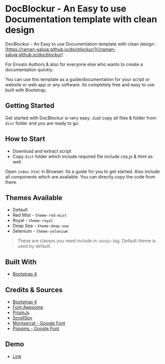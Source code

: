 # DocBlockur - An Easy to use Documentation template with clean design

DocBlockur - An Easy to use Documentation template with clean design : [https://raman-saluja.github.io/docblockur/](//raman-saluja.github.io/docblockur)

For Envato Authors & also for everyone else who wants to create a documentation quickly.

You can use this template as a guide/documentation for your script or website or web app or any software. Its completely free and easy to use built with Bootstrap.

## Getting Started

Get started with DocBlockur is very easy. Just copy all files & folder from `dist` folder and you are ready to go.

## How to Start

 * Download and extract script
 * Copy `dist` folder which include required file include css,js & html as well.
 
Open `index.html` in Browser. Its a guide for you to get started. Also include all components which are available. You can directly copy the code from there.

## Themes Available

* Default
* Red Mist - `theme-red-mist`
* Royal - `theme-royal`
* Deap Sea - `theme-deap-sea`
* Selenium - `theme-selenium`

> These are classes you need include in `<body>` tag. Default theme is used by default.



## Built With

* [Bootstrap 4](//www.getbootstrap.com/)

## Credits & Sources
 
* [Bootstrap 4](//getbootstrap.com)
* [Font Awesome](//fontawesome.com)
* [PrismJs](//prismjs.com)
* [ScrollSpy](//github.com/r3plica/Scrollspy)
* [Montserrat - Google Font](//fonts.google.com/specimen/Montserrat)
* [Poppins - Google Font](//fonts.google.com/specimen/Poppins)


## Demo

* [Link](//raman-saluja.github.io/docblockur)


